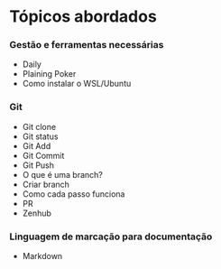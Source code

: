 # Tópicos abordados

### Gestão e ferramentas necessárias

* Daily
* Plaining Poker
* Como instalar o WSL/Ubuntu

### Git

* Git clone
* Git status
* Git Add
* Git Commit
* Git Push
* O que é uma branch?
* Criar branch
* Como cada passo funciona
* PR
* Zenhub

### Linguagem de marcação para documentação

* Markdown